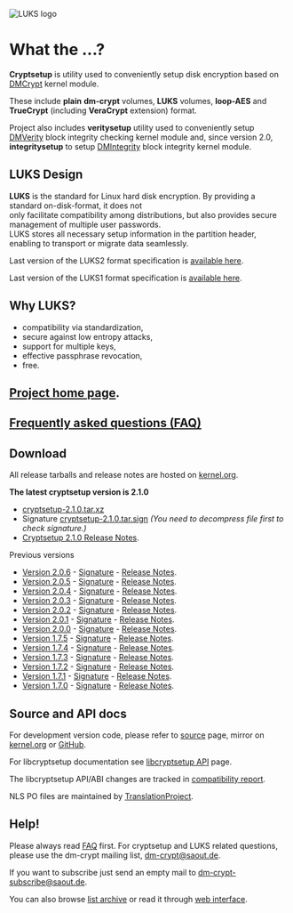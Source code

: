 ![LUKS logo](https://gitlab.com/cryptsetup/cryptsetup/wikis/luks-logo.png)

What the ...?
=============
**Cryptsetup** is utility used to conveniently setup disk encryption based
on [DMCrypt](https://gitlab.com/cryptsetup/cryptsetup/wikis/DMCrypt) kernel module.

These include **plain** **dm-crypt** volumes, **LUKS** volumes, **loop-AES**
and **TrueCrypt** (including **VeraCrypt** extension) format.

Project also includes **veritysetup** utility used to conveniently setup
[DMVerity](https://gitlab.com/cryptsetup/cryptsetup/wikis/DMVerity) block integrity checking kernel module
and, since version 2.0,  **integritysetup** to setup
[DMIntegrity](https://gitlab.com/cryptsetup/cryptsetup/wikis/DMIntegrity) block integrity kernel module.


LUKS Design
-----------
**LUKS** is the standard for Linux hard disk encryption. By providing a standard on-disk-format, it does not  
only facilitate compatibility among distributions, but also provides secure management of multiple user passwords.  
LUKS stores all necessary setup information in the partition header, enabling to transport or migrate data seamlessly.

Last version of the LUKS2 format specification is
[available here](https://gitlab.com/cryptsetup/LUKS2-docs).

Last version of the LUKS1 format specification is
[available here](https://www.kernel.org/pub/linux/utils/cryptsetup/LUKS_docs/on-disk-format.pdf).

Why LUKS?
---------
 * compatibility via standardization,
 * secure against low entropy attacks,
 * support for multiple keys,
 * effective passphrase revocation,
 * free.

[Project home page](https://gitlab.com/cryptsetup/cryptsetup/).
-----------------

[Frequently asked questions (FAQ)](https://gitlab.com/cryptsetup/cryptsetup/wikis/FrequentlyAskedQuestions)
--------------------------------

Download
--------
All release tarballs and release notes are hosted on [kernel.org](https://www.kernel.org/pub/linux/utils/cryptsetup/).

**The latest cryptsetup version is 2.1.0**
  * [cryptsetup-2.1.0.tar.xz](https://www.kernel.org/pub/linux/utils/cryptsetup/v2.1/cryptsetup-2.1.0.tar.xz)
  * Signature [cryptsetup-2.1.0.tar.sign](https://www.kernel.org/pub/linux/utils/cryptsetup/v2.1/cryptsetup-2.1.0.tar.sign)
    _(You need to decompress file first to check signature.)_
  * [Cryptsetup 2.1.0 Release Notes](https://www.kernel.org/pub/linux/utils/cryptsetup/v2.1/v2.1.0-ReleaseNotes).

Previous versions
 * [Version 2.0.6](https://www.kernel.org/pub/linux/utils/cryptsetup/v2.0/cryptsetup-2.0.6.tar.xz) -
   [Signature](https://www.kernel.org/pub/linux/utils/cryptsetup/v2.0/cryptsetup-2.0.6.tar.sign) -
   [Release Notes](https://www.kernel.org/pub/linux/utils/cryptsetup/v2.0/v2.0.6-ReleaseNotes).
 * [Version 2.0.5](https://www.kernel.org/pub/linux/utils/cryptsetup/v2.0/cryptsetup-2.0.5.tar.xz) -
   [Signature](https://www.kernel.org/pub/linux/utils/cryptsetup/v2.0/cryptsetup-2.0.5.tar.sign) -
   [Release Notes](https://www.kernel.org/pub/linux/utils/cryptsetup/v2.0/v2.0.5-ReleaseNotes).
 * [Version 2.0.4](https://www.kernel.org/pub/linux/utils/cryptsetup/v2.0/cryptsetup-2.0.4.tar.xz) -
   [Signature](https://www.kernel.org/pub/linux/utils/cryptsetup/v2.0/cryptsetup-2.0.4.tar.sign) -
   [Release Notes](https://www.kernel.org/pub/linux/utils/cryptsetup/v2.0/v2.0.4-ReleaseNotes).
 * [Version 2.0.3](https://www.kernel.org/pub/linux/utils/cryptsetup/v2.0/cryptsetup-2.0.3.tar.xz) -
   [Signature](https://www.kernel.org/pub/linux/utils/cryptsetup/v2.0/cryptsetup-2.0.3.tar.sign) -
   [Release Notes](https://www.kernel.org/pub/linux/utils/cryptsetup/v2.0/v2.0.3-ReleaseNotes).
 * [Version 2.0.2](https://www.kernel.org/pub/linux/utils/cryptsetup/v2.0/cryptsetup-2.0.2.tar.xz) -
   [Signature](https://www.kernel.org/pub/linux/utils/cryptsetup/v2.0/cryptsetup-2.0.2.tar.sign) -
   [Release Notes](https://www.kernel.org/pub/linux/utils/cryptsetup/v2.0/v2.0.2-ReleaseNotes).
 * [Version 2.0.1](https://www.kernel.org/pub/linux/utils/cryptsetup/v2.0/cryptsetup-2.0.1.tar.xz) -
   [Signature](https://www.kernel.org/pub/linux/utils/cryptsetup/v2.0/cryptsetup-2.0.1.tar.sign) -
   [Release Notes](https://www.kernel.org/pub/linux/utils/cryptsetup/v2.0/v2.0.1-ReleaseNotes).
 * [Version 2.0.0](https://www.kernel.org/pub/linux/utils/cryptsetup/v2.0/cryptsetup-2.0.0.tar.xz) -
   [Signature](https://www.kernel.org/pub/linux/utils/cryptsetup/v2.0/cryptsetup-2.0.0.tar.sign) -
   [Release Notes](https://www.kernel.org/pub/linux/utils/cryptsetup/v2.0/v2.0.0-ReleaseNotes).
 * [Version 1.7.5](https://www.kernel.org/pub/linux/utils/cryptsetup/v1.7/cryptsetup-1.7.5.tar.xz) -
   [Signature](https://www.kernel.org/pub/linux/utils/cryptsetup/v1.7/cryptsetup-1.7.5.tar.sign) -
   [Release Notes](https://www.kernel.org/pub/linux/utils/cryptsetup/v1.7/v1.7.5-ReleaseNotes).
 * [Version 1.7.4](https://www.kernel.org/pub/linux/utils/cryptsetup/v1.7/cryptsetup-1.7.4.tar.xz) -
   [Signature](https://www.kernel.org/pub/linux/utils/cryptsetup/v1.7/cryptsetup-1.7.4.tar.sign) -
   [Release Notes](https://www.kernel.org/pub/linux/utils/cryptsetup/v1.7/v1.7.4-ReleaseNotes).
 * [Version 1.7.3](https://www.kernel.org/pub/linux/utils/cryptsetup/v1.7/cryptsetup-1.7.3.tar.xz) -
   [Signature](https://www.kernel.org/pub/linux/utils/cryptsetup/v1.7/cryptsetup-1.7.3.tar.sign) -
   [Release Notes](https://www.kernel.org/pub/linux/utils/cryptsetup/v1.7/v1.7.3-ReleaseNotes).
 * [Version 1.7.2](https://www.kernel.org/pub/linux/utils/cryptsetup/v1.7/cryptsetup-1.7.2.tar.xz) -
   [Signature](https://www.kernel.org/pub/linux/utils/cryptsetup/v1.7/cryptsetup-1.7.2.tar.sign) -
   [Release Notes](https://www.kernel.org/pub/linux/utils/cryptsetup/v1.7/v1.7.2-ReleaseNotes).
 * [Version 1.7.1](https://www.kernel.org/pub/linux/utils/cryptsetup/v1.7/cryptsetup-1.7.1.tar.xz) -
   [Signature](https://www.kernel.org/pub/linux/utils/cryptsetup/v1.7/cryptsetup-1.7.1.tar.sign) -
   [Release Notes](https://www.kernel.org/pub/linux/utils/cryptsetup/v1.7/v1.7.1-ReleaseNotes).
 * [Version 1.7.0](https://www.kernel.org/pub/linux/utils/cryptsetup/v1.7/cryptsetup-1.7.0.tar.xz) -
   [Signature](https://www.kernel.org/pub/linux/utils/cryptsetup/v1.7/cryptsetup-1.7.0.tar.sign) -
   [Release Notes](https://www.kernel.org/pub/linux/utils/cryptsetup/v1.7/v1.7.0-ReleaseNotes).

Source and API docs
-------------------
For development version code, please refer to [source](https://gitlab.com/cryptsetup/cryptsetup/tree/master) page,
mirror on [kernel.org](https://git.kernel.org/cgit/utils/cryptsetup/cryptsetup.git/) or [GitHub](https://github.com/mbroz/cryptsetup).

For libcryptsetup documentation see [libcryptsetup API](https://mbroz.fedorapeople.org/libcryptsetup_API/) page.

The libcryptsetup API/ABI changes are tracked in [compatibility report](https://abi-laboratory.pro/tracker/timeline/cryptsetup/).

NLS PO files are maintained by [TranslationProject](http://translationproject.org/domain/cryptsetup.html).

Help!
-----
Please always read [FAQ](https://gitlab.com/cryptsetup/cryptsetup/wikis/FrequentlyAskedQuestions) first.
For cryptsetup and LUKS related questions, please use the dm-crypt mailing list, [dm-crypt@saout.de](mailto:dm-crypt@saout.de).

If you want to subscribe just send an empty mail to [dm-crypt-subscribe@saout.de](mailto:dm-crypt-subscribe@saout.de).

You can also browse [list archive](http://www.saout.de/pipermail/dm-crypt/) or read it through
[web interface](https://marc.info/?l=dm-crypt).
